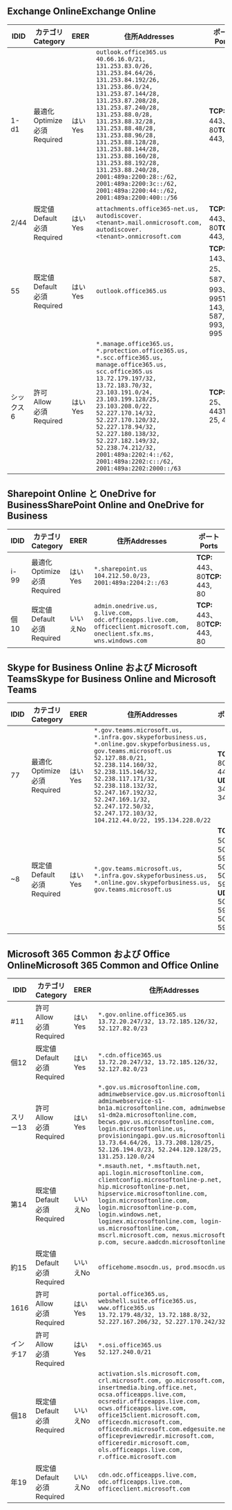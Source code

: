 <!--THIS FILE IS AUTOMATICALLY GENERATED. MANUAL CHANGES WILL BE OVERWRITTEN.-->
<!--Please contact the Office 365 Endpoints team with any questions.-->
<!--USGovGCCHigh endpoints version 2019022800-->
<!--File generated 2019-03-12 12:08:24.8637-->

## <a name="exchange-online"></a><span data-ttu-id="65ab5-101">Exchange Online</span><span class="sxs-lookup"><span data-stu-id="65ab5-101">Exchange Online</span></span>

<span data-ttu-id="65ab5-102">ID</span><span class="sxs-lookup"><span data-stu-id="65ab5-102">ID</span></span> | <span data-ttu-id="65ab5-103">カテゴリ</span><span class="sxs-lookup"><span data-stu-id="65ab5-103">Category</span></span> | <span data-ttu-id="65ab5-104">ER</span><span class="sxs-lookup"><span data-stu-id="65ab5-104">ER</span></span> | <span data-ttu-id="65ab5-105">住所</span><span class="sxs-lookup"><span data-stu-id="65ab5-105">Addresses</span></span> | <span data-ttu-id="65ab5-106">ポート</span><span class="sxs-lookup"><span data-stu-id="65ab5-106">Ports</span></span>
-- | -------------------- | --- | ------------------------------------------------------------------------------------------------------------------------------------------------------------------------------------------------------------------------------------------------------------------------------------------------------------------------------------------------------------------------------------------------------------------------------------------------ | -------------------------------
<span data-ttu-id="65ab5-107">1-d</span><span class="sxs-lookup"><span data-stu-id="65ab5-107">1</span></span> | <span data-ttu-id="65ab5-108">最適化</span><span class="sxs-lookup"><span data-stu-id="65ab5-108">Optimize</span></span><BR><span data-ttu-id="65ab5-109">必須</span><span class="sxs-lookup"><span data-stu-id="65ab5-109">Required</span></span> | <span data-ttu-id="65ab5-110">はい</span><span class="sxs-lookup"><span data-stu-id="65ab5-110">Yes</span></span> | `outlook.office365.us`<BR>`40.66.16.0/21, 131.253.83.0/26, 131.253.84.64/26, 131.253.84.192/26, 131.253.86.0/24, 131.253.87.144/28, 131.253.87.208/28, 131.253.87.240/28, 131.253.88.0/28, 131.253.88.32/28, 131.253.88.48/28, 131.253.88.96/28, 131.253.88.128/28, 131.253.88.144/28, 131.253.88.160/28, 131.253.88.192/28, 131.253.88.240/28, 2001:489a:2200:28::/62, 2001:489a:2200:3c::/62, 2001:489a:2200:44::/62, 2001:489a:2200:400::/56` | <span data-ttu-id="65ab5-111">**TCP:** 443、80</span><span class="sxs-lookup"><span data-stu-id="65ab5-111">**TCP:** 443, 80</span></span>
<span data-ttu-id="65ab5-112">2/4</span><span class="sxs-lookup"><span data-stu-id="65ab5-112">4</span></span> | <span data-ttu-id="65ab5-113">既定値</span><span class="sxs-lookup"><span data-stu-id="65ab5-113">Default</span></span><BR><span data-ttu-id="65ab5-114">必須</span><span class="sxs-lookup"><span data-stu-id="65ab5-114">Required</span></span> | <span data-ttu-id="65ab5-115">はい</span><span class="sxs-lookup"><span data-stu-id="65ab5-115">Yes</span></span> | `attachments.office365-net.us, autodiscover.<tenant>.mail.onmicrosoft.com, autodiscover.<tenant>.onmicrosoft.com` | <span data-ttu-id="65ab5-116">**TCP:** 443、80</span><span class="sxs-lookup"><span data-stu-id="65ab5-116">**TCP:** 443, 80</span></span>
<span data-ttu-id="65ab5-117">5</span><span class="sxs-lookup"><span data-stu-id="65ab5-117">5</span></span> | <span data-ttu-id="65ab5-118">既定値</span><span class="sxs-lookup"><span data-stu-id="65ab5-118">Default</span></span><BR><span data-ttu-id="65ab5-119">必須</span><span class="sxs-lookup"><span data-stu-id="65ab5-119">Required</span></span> | <span data-ttu-id="65ab5-120">はい</span><span class="sxs-lookup"><span data-stu-id="65ab5-120">Yes</span></span> | `outlook.office365.us` | <span data-ttu-id="65ab5-121">**TCP:** 143、25、587、993、995</span><span class="sxs-lookup"><span data-stu-id="65ab5-121">**TCP:** 143, 25, 587, 993, 995</span></span>
<span data-ttu-id="65ab5-122">シックス</span><span class="sxs-lookup"><span data-stu-id="65ab5-122">6</span></span> | <span data-ttu-id="65ab5-123">許可</span><span class="sxs-lookup"><span data-stu-id="65ab5-123">Allow</span></span><BR><span data-ttu-id="65ab5-124">必須</span><span class="sxs-lookup"><span data-stu-id="65ab5-124">Required</span></span> | <span data-ttu-id="65ab5-125">はい</span><span class="sxs-lookup"><span data-stu-id="65ab5-125">Yes</span></span> | `*.manage.office365.us, *.protection.office365.us, *.scc.office365.us, manage.office365.us, scc.office365.us`<BR>`13.72.179.197/32, 13.72.183.70/32, 23.103.191.0/24, 23.103.199.128/25, 23.103.208.0/22, 52.227.170.14/32, 52.227.170.120/32, 52.227.178.94/32, 52.227.180.138/32, 52.227.182.149/32, 52.238.74.212/32, 2001:489a:2202:4::/62, 2001:489a:2202:c::/62, 2001:489a:2202:2000::/63` | <span data-ttu-id="65ab5-126">**TCP:** 25、443</span><span class="sxs-lookup"><span data-stu-id="65ab5-126">**TCP:** 25, 443</span></span>

## <a name="sharepoint-online-and-onedrive-for-business"></a><span data-ttu-id="65ab5-127">Sharepoint Online と OneDrive for Business</span><span class="sxs-lookup"><span data-stu-id="65ab5-127">SharePoint Online and OneDrive for Business</span></span>

<span data-ttu-id="65ab5-128">ID</span><span class="sxs-lookup"><span data-stu-id="65ab5-128">ID</span></span> | <span data-ttu-id="65ab5-129">カテゴリ</span><span class="sxs-lookup"><span data-stu-id="65ab5-129">Category</span></span> | <span data-ttu-id="65ab5-130">ER</span><span class="sxs-lookup"><span data-stu-id="65ab5-130">ER</span></span> | <span data-ttu-id="65ab5-131">住所</span><span class="sxs-lookup"><span data-stu-id="65ab5-131">Addresses</span></span> | <span data-ttu-id="65ab5-132">ポート</span><span class="sxs-lookup"><span data-stu-id="65ab5-132">Ports</span></span>
-- | -------------------- | --- | ----------------------------------------------------------------------------------------------------------------------- | ----------------
<span data-ttu-id="65ab5-133">i-9</span><span class="sxs-lookup"><span data-stu-id="65ab5-133">9</span></span> | <span data-ttu-id="65ab5-134">最適化</span><span class="sxs-lookup"><span data-stu-id="65ab5-134">Optimize</span></span><BR><span data-ttu-id="65ab5-135">必須</span><span class="sxs-lookup"><span data-stu-id="65ab5-135">Required</span></span> | <span data-ttu-id="65ab5-136">はい</span><span class="sxs-lookup"><span data-stu-id="65ab5-136">Yes</span></span> | `*.sharepoint.us`<BR>`104.212.50.0/23, 2001:489a:2204:2::/63` | <span data-ttu-id="65ab5-137">**TCP:** 443、80</span><span class="sxs-lookup"><span data-stu-id="65ab5-137">**TCP:** 443, 80</span></span>
<span data-ttu-id="65ab5-138">個</span><span class="sxs-lookup"><span data-stu-id="65ab5-138">10</span></span> | <span data-ttu-id="65ab5-139">既定値</span><span class="sxs-lookup"><span data-stu-id="65ab5-139">Default</span></span><BR><span data-ttu-id="65ab5-140">必須</span><span class="sxs-lookup"><span data-stu-id="65ab5-140">Required</span></span> | <span data-ttu-id="65ab5-141">いいえ</span><span class="sxs-lookup"><span data-stu-id="65ab5-141">No</span></span> | `admin.onedrive.us, g.live.com, odc.officeapps.live.com, officeclient.microsoft.com, oneclient.sfx.ms, wns.windows.com` | <span data-ttu-id="65ab5-142">**TCP:** 443、80</span><span class="sxs-lookup"><span data-stu-id="65ab5-142">**TCP:** 443, 80</span></span>

## <a name="skype-for-business-online-and-microsoft-teams"></a><span data-ttu-id="65ab5-143">Skype for Business Online および Microsoft Teams</span><span class="sxs-lookup"><span data-stu-id="65ab5-143">Skype for Business Online and Microsoft Teams</span></span>

<span data-ttu-id="65ab5-144">ID</span><span class="sxs-lookup"><span data-stu-id="65ab5-144">ID</span></span> | <span data-ttu-id="65ab5-145">カテゴリ</span><span class="sxs-lookup"><span data-stu-id="65ab5-145">Category</span></span> | <span data-ttu-id="65ab5-146">ER</span><span class="sxs-lookup"><span data-stu-id="65ab5-146">ER</span></span> | <span data-ttu-id="65ab5-147">住所</span><span class="sxs-lookup"><span data-stu-id="65ab5-147">Addresses</span></span> | <span data-ttu-id="65ab5-148">ポート</span><span class="sxs-lookup"><span data-stu-id="65ab5-148">Ports</span></span>
-- | -------------------- | --- | --------------------------------------------------------------------------------------------------------------------------------------------------------------------------------------------------------------------------------------------------------------------------------------------------------------------------------- | --------------------------------------------------
<span data-ttu-id="65ab5-149">7</span><span class="sxs-lookup"><span data-stu-id="65ab5-149">7</span></span> | <span data-ttu-id="65ab5-150">最適化</span><span class="sxs-lookup"><span data-stu-id="65ab5-150">Optimize</span></span><BR><span data-ttu-id="65ab5-151">必須</span><span class="sxs-lookup"><span data-stu-id="65ab5-151">Required</span></span> | <span data-ttu-id="65ab5-152">はい</span><span class="sxs-lookup"><span data-stu-id="65ab5-152">Yes</span></span> | `*.gov.teams.microsoft.us, *.infra.gov.skypeforbusiness.us, *.online.gov.skypeforbusiness.us, gov.teams.microsoft.us`<BR>`52.127.88.0/21, 52.238.114.160/32, 52.238.115.146/32, 52.238.117.171/32, 52.238.118.132/32, 52.247.167.192/32, 52.247.169.1/32, 52.247.172.50/32, 52.247.172.103/32, 104.212.44.0/22, 195.134.228.0/22` | <span data-ttu-id="65ab5-153">**TCP:** 443、80</span><span class="sxs-lookup"><span data-stu-id="65ab5-153">**TCP:** 443, 80</span></span><BR><span data-ttu-id="65ab5-154">**UDP:** 3478</span><span class="sxs-lookup"><span data-stu-id="65ab5-154">**UDP:** 3478</span></span>
<span data-ttu-id="65ab5-155">~</span><span class="sxs-lookup"><span data-stu-id="65ab5-155">8</span></span> | <span data-ttu-id="65ab5-156">既定値</span><span class="sxs-lookup"><span data-stu-id="65ab5-156">Default</span></span><BR><span data-ttu-id="65ab5-157">必須</span><span class="sxs-lookup"><span data-stu-id="65ab5-157">Required</span></span> | <span data-ttu-id="65ab5-158">はい</span><span class="sxs-lookup"><span data-stu-id="65ab5-158">Yes</span></span> | `*.gov.teams.microsoft.us, *.infra.gov.skypeforbusiness.us, *.online.gov.skypeforbusiness.us, gov.teams.microsoft.us` | <span data-ttu-id="65ab5-159">**TCP:** 5061、50000-59999</span><span class="sxs-lookup"><span data-stu-id="65ab5-159">**TCP:** 5061, 50000-59999</span></span><BR><span data-ttu-id="65ab5-160">**UDP:** 50000-59999</span><span class="sxs-lookup"><span data-stu-id="65ab5-160">**UDP:** 50000-59999</span></span>

## <a name="microsoft-365-common-and-office-online"></a><span data-ttu-id="65ab5-161">Microsoft 365 Common および Office Online</span><span class="sxs-lookup"><span data-stu-id="65ab5-161">Microsoft 365 Common and Office Online</span></span>

<span data-ttu-id="65ab5-162">ID</span><span class="sxs-lookup"><span data-stu-id="65ab5-162">ID</span></span> | <span data-ttu-id="65ab5-163">カテゴリ</span><span class="sxs-lookup"><span data-stu-id="65ab5-163">Category</span></span> | <span data-ttu-id="65ab5-164">ER</span><span class="sxs-lookup"><span data-stu-id="65ab5-164">ER</span></span> | <span data-ttu-id="65ab5-165">住所</span><span class="sxs-lookup"><span data-stu-id="65ab5-165">Addresses</span></span> | <span data-ttu-id="65ab5-166">ポート</span><span class="sxs-lookup"><span data-stu-id="65ab5-166">Ports</span></span>
-- | ------------------- | --- | ---------------------------------------------------------------------------------------------------------------------------------------------------------------------------------------------------------------------------------------------------------------------------------------------------------------------------------------------------------------------------------------------- | ----------------
<span data-ttu-id="65ab5-167">#</span><span class="sxs-lookup"><span data-stu-id="65ab5-167">11</span></span> | <span data-ttu-id="65ab5-168">許可</span><span class="sxs-lookup"><span data-stu-id="65ab5-168">Allow</span></span><BR><span data-ttu-id="65ab5-169">必須</span><span class="sxs-lookup"><span data-stu-id="65ab5-169">Required</span></span> | <span data-ttu-id="65ab5-170">はい</span><span class="sxs-lookup"><span data-stu-id="65ab5-170">Yes</span></span> | `*.gov.online.office365.us`<BR>`13.72.20.247/32, 13.72.185.126/32, 52.127.82.0/23` | <span data-ttu-id="65ab5-171">**TCP:** 443</span><span class="sxs-lookup"><span data-stu-id="65ab5-171">**TCP:** 443</span></span>
<span data-ttu-id="65ab5-172">個</span><span class="sxs-lookup"><span data-stu-id="65ab5-172">12</span></span> | <span data-ttu-id="65ab5-173">既定値</span><span class="sxs-lookup"><span data-stu-id="65ab5-173">Default</span></span><BR><span data-ttu-id="65ab5-174">必須</span><span class="sxs-lookup"><span data-stu-id="65ab5-174">Required</span></span> | <span data-ttu-id="65ab5-175">はい</span><span class="sxs-lookup"><span data-stu-id="65ab5-175">Yes</span></span> | `*.cdn.office365.us`<BR>`13.72.20.247/32, 13.72.185.126/32, 52.127.82.0/23` | <span data-ttu-id="65ab5-176">**TCP:** 443</span><span class="sxs-lookup"><span data-stu-id="65ab5-176">**TCP:** 443</span></span>
<span data-ttu-id="65ab5-177">スリー</span><span class="sxs-lookup"><span data-stu-id="65ab5-177">13</span></span> | <span data-ttu-id="65ab5-178">許可</span><span class="sxs-lookup"><span data-stu-id="65ab5-178">Allow</span></span><BR><span data-ttu-id="65ab5-179">必須</span><span class="sxs-lookup"><span data-stu-id="65ab5-179">Required</span></span> | <span data-ttu-id="65ab5-180">はい</span><span class="sxs-lookup"><span data-stu-id="65ab5-180">Yes</span></span> | `*.gov.us.microsoftonline.com, adminwebservice.gov.us.microsoftonline.com, adminwebservice-s1-bn1a.microsoftonline.com, adminwebservice-s1-dm2a.microsoftonline.com, becws.gov.us.microsoftonline.com, login.microsoftonline.us, provisioningapi.gov.us.microsoftonline.com`<BR>`13.73.64.64/26, 13.73.208.128/25, 52.126.194.0/23, 52.244.120.128/25, 131.253.120.0/24` | <span data-ttu-id="65ab5-181">**TCP:** 443</span><span class="sxs-lookup"><span data-stu-id="65ab5-181">**TCP:** 443</span></span>
<span data-ttu-id="65ab5-182">第</span><span class="sxs-lookup"><span data-stu-id="65ab5-182">14</span></span> | <span data-ttu-id="65ab5-183">既定値</span><span class="sxs-lookup"><span data-stu-id="65ab5-183">Default</span></span><BR><span data-ttu-id="65ab5-184">必須</span><span class="sxs-lookup"><span data-stu-id="65ab5-184">Required</span></span> | <span data-ttu-id="65ab5-185">いいえ</span><span class="sxs-lookup"><span data-stu-id="65ab5-185">No</span></span> | `*.msauth.net, *.msftauth.net, api.login.microsoftonline.com, clientconfig.microsoftonline-p.net, hip.microsoftonline-p.net, hipservice.microsoftonline.com, login.microsoftonline.com, login.microsoftonline-p.com, login.windows.net, loginex.microsoftonline.com, login-us.microsoftonline.com, mscrl.microsoft.com, nexus.microsoftonline-p.com, secure.aadcdn.microsoftonline-p.com` | <span data-ttu-id="65ab5-186">**TCP:** 443</span><span class="sxs-lookup"><span data-stu-id="65ab5-186">**TCP:** 443</span></span>
<span data-ttu-id="65ab5-187">約</span><span class="sxs-lookup"><span data-stu-id="65ab5-187">15</span></span> | <span data-ttu-id="65ab5-188">既定値</span><span class="sxs-lookup"><span data-stu-id="65ab5-188">Default</span></span><BR><span data-ttu-id="65ab5-189">必須</span><span class="sxs-lookup"><span data-stu-id="65ab5-189">Required</span></span> | <span data-ttu-id="65ab5-190">いいえ</span><span class="sxs-lookup"><span data-stu-id="65ab5-190">No</span></span> | `officehome.msocdn.us, prod.msocdn.us` | <span data-ttu-id="65ab5-191">**TCP:** 443、80</span><span class="sxs-lookup"><span data-stu-id="65ab5-191">**TCP:** 443, 80</span></span>
<span data-ttu-id="65ab5-192">16</span><span class="sxs-lookup"><span data-stu-id="65ab5-192">16</span></span> | <span data-ttu-id="65ab5-193">許可</span><span class="sxs-lookup"><span data-stu-id="65ab5-193">Allow</span></span><BR><span data-ttu-id="65ab5-194">必須</span><span class="sxs-lookup"><span data-stu-id="65ab5-194">Required</span></span> | <span data-ttu-id="65ab5-195">はい</span><span class="sxs-lookup"><span data-stu-id="65ab5-195">Yes</span></span> | `portal.office365.us, webshell.suite.office365.us, www.office365.us`<BR>`13.72.179.48/32, 13.72.188.8/32, 52.227.167.206/32, 52.227.170.242/32` | <span data-ttu-id="65ab5-196">**TCP:** 443、80</span><span class="sxs-lookup"><span data-stu-id="65ab5-196">**TCP:** 443, 80</span></span>
<span data-ttu-id="65ab5-197">インチ</span><span class="sxs-lookup"><span data-stu-id="65ab5-197">17</span></span> | <span data-ttu-id="65ab5-198">許可</span><span class="sxs-lookup"><span data-stu-id="65ab5-198">Allow</span></span><BR><span data-ttu-id="65ab5-199">必須</span><span class="sxs-lookup"><span data-stu-id="65ab5-199">Required</span></span> | <span data-ttu-id="65ab5-200">はい</span><span class="sxs-lookup"><span data-stu-id="65ab5-200">Yes</span></span> | `*.osi.office365.us`<BR>`52.127.240.0/21` | <span data-ttu-id="65ab5-201">**TCP:** 443</span><span class="sxs-lookup"><span data-stu-id="65ab5-201">**TCP:** 443</span></span>
<span data-ttu-id="65ab5-202">個</span><span class="sxs-lookup"><span data-stu-id="65ab5-202">18</span></span> | <span data-ttu-id="65ab5-203">既定値</span><span class="sxs-lookup"><span data-stu-id="65ab5-203">Default</span></span><BR><span data-ttu-id="65ab5-204">必須</span><span class="sxs-lookup"><span data-stu-id="65ab5-204">Required</span></span> | <span data-ttu-id="65ab5-205">いいえ</span><span class="sxs-lookup"><span data-stu-id="65ab5-205">No</span></span> | `activation.sls.microsoft.com, crl.microsoft.com, go.microsoft.com, insertmedia.bing.office.net, ocsa.officeapps.live.com, ocsredir.officeapps.live.com, ocws.officeapps.live.com, office15client.microsoft.com, officecdn.microsoft.com, officecdn.microsoft.com.edgesuite.net, officepreviewredir.microsoft.com, officeredir.microsoft.com, ols.officeapps.live.com, r.office.microsoft.com` | <span data-ttu-id="65ab5-206">**TCP:** 443、80</span><span class="sxs-lookup"><span data-stu-id="65ab5-206">**TCP:** 443, 80</span></span>
<span data-ttu-id="65ab5-207">年</span><span class="sxs-lookup"><span data-stu-id="65ab5-207">19</span></span> | <span data-ttu-id="65ab5-208">既定値</span><span class="sxs-lookup"><span data-stu-id="65ab5-208">Default</span></span><BR><span data-ttu-id="65ab5-209">必須</span><span class="sxs-lookup"><span data-stu-id="65ab5-209">Required</span></span> | <span data-ttu-id="65ab5-210">いいえ</span><span class="sxs-lookup"><span data-stu-id="65ab5-210">No</span></span> | `cdn.odc.officeapps.live.com, odc.officeapps.live.com, officeclient.microsoft.com` | <span data-ttu-id="65ab5-211">**TCP:** 443、80</span><span class="sxs-lookup"><span data-stu-id="65ab5-211">**TCP:** 443, 80</span></span>
